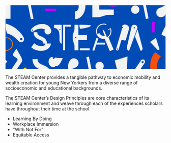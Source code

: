 <img src="/profile/banner.png">

The STEAM Center provides a tangible pathway to economic mobility and wealth creation for young New Yorkers from a diverse range of socioeconomic and educational backgrounds.

The STEAM Center’s Design Principles are core characteristics of its learning environment and weave through each of the experiences scholars have throughout their time at the school.

- Learning By Doing
- Workplace Immersion
- "With Not For"
- Equitable Access